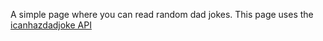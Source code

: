A simple page where you can read random dad jokes. This page uses the [icanhazdadjoke API](http://www.google.fr/ 'icanhazdadjoke api')

